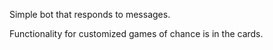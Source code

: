 Simple bot that responds to messages.

Functionality for customized games of chance is in the cards.
